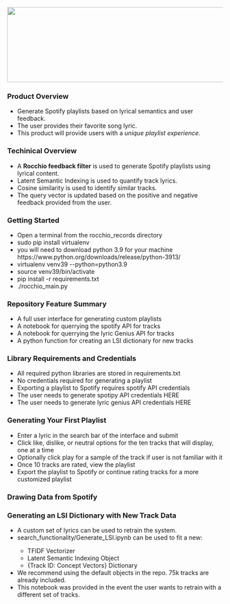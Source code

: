 
<img src="https://github.com/Cardoni15/napster_2/blob/main/application_data/rocchio_logo_4.png?raw=true" width="900" height="175" align="top">
<h3> Product Overview </h3>
<ul>
  <li>Generate Spotify playlists based on lyrical semantics and user feedback.</li> 
  <li>The user provides their favorite song lyric.</li>
  <li>This product will provide users with a <i>unique playlist experience.</i></li>
</ul>
<h3> Techinical Overview </h3>
<ul>
  <li>A <b>Rocchio feedback filter</b> is used to generate Spotify playlists using lyrical content.</li>
  <li>Latent Semantic Indexing is used to quantify track lyrics.</li>
  <li>Cosine similarity is used to identify similar tracks.</li> 
  <li>The query vector is updated based on the positive and negative feedback provided from the user.</li>
 </ul>
 
 <h3> Getting Started </h3>
 <ul>
  <li> Open a terminal from the rocchio_records directory </li>
  <li> sudo pip install virtualenv </li>
  <li> you will need to download python 3.9 for your machine https://www.python.org/downloads/release/python-3913/ </li>
  <li> virtualenv venv39 --python=python3.9 </li>
  <li> source venv39/bin/activate </li>
  <li> pip install -r requirements.txt </li>
  <li> ./rocchio_main.py </li>
 </ul>

<h3> Repository Feature Summary </h3>
<ul>
  <li> A full user interface for generating custom playlists</li>
  <li> A notebook for querrying the spotify API for tracks</li>
  <li> A notebook for querrying the lyric Genius API for tracks</li>
  <li> A python function for creating an LSI dictionary for new tracks</li>
 </ul>
<h3> Library Requirements and Credentials </h3>
<ul>
<li>All required python libraries are stored in requirements.txt</li>
<li>No credentials required for generating a playlist</li> 
<li>Exporting a playlist to Spotify requires spotify API credentials </li>
<li>The user needs to generate spotipy API credentials HERE </li>
<li>The user needs to generate lyric genius API credentials HERE </li>
</ul>
<h3> Generating Your First Playlist </h3>
<ul>
  <li>Enter a lyric in the search bar of the interface and submit</li>
  <li>Click like, dislike, or neutral options for the ten tracks that will display, one at a time</li>
  <li>Optionally click play for a sample of the track if user is not familiar with it</li>
  <li>Once 10 tracks are rated, view the playlist</li>
  <li>Export the playlist to Spotify or continue rating tracks for a more customized playlist</li>
</ul>
<h3> Drawing Data from Spotify </h3>

<h3> Generating an LSI Dictionary with New Track Data </h3>
<ul>
  <li> A custom set of lyrics can be used to retrain the system.</li>
  <li> search_functionality/Generate_LSI.ipynb can be used to fit a new:</li>
  <ul>
    <li> TFIDF Vectorizer </li>
    <li> Latent Semantic Indexing Object </li>
    <li> {Track ID: Concept Vectors} Dictionary </li>
   </ul>
   <li> We recommend using the default objects in the repo. 75k tracks are already included. </li>
   <li> This notebook was provided in the event the user wants to retrain with a different set of tracks. </li>
 </ul>





